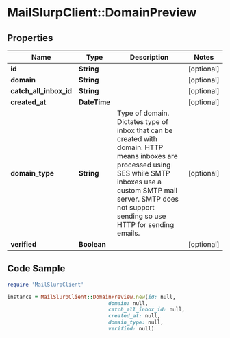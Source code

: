 # MailSlurpClient::DomainPreview

## Properties

Name | Type | Description | Notes
------------ | ------------- | ------------- | -------------
**id** | **String** |  | [optional] 
**domain** | **String** |  | [optional] 
**catch_all_inbox_id** | **String** |  | [optional] 
**created_at** | **DateTime** |  | [optional] 
**domain_type** | **String** | Type of domain. Dictates type of inbox that can be created with domain. HTTP means inboxes are processed using SES while SMTP inboxes use a custom SMTP mail server. SMTP does not support sending so use HTTP for sending emails. | [optional] 
**verified** | **Boolean** |  | [optional] 

## Code Sample

```ruby
require 'MailSlurpClient'

instance = MailSlurpClient::DomainPreview.new(id: null,
                                 domain: null,
                                 catch_all_inbox_id: null,
                                 created_at: null,
                                 domain_type: null,
                                 verified: null)
```


